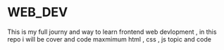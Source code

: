 # WEB_DEV
This is my full journy and way to learn frontend web devlopment , in this repo i will be cover and code maxmimum html , css , js  topic and code 
